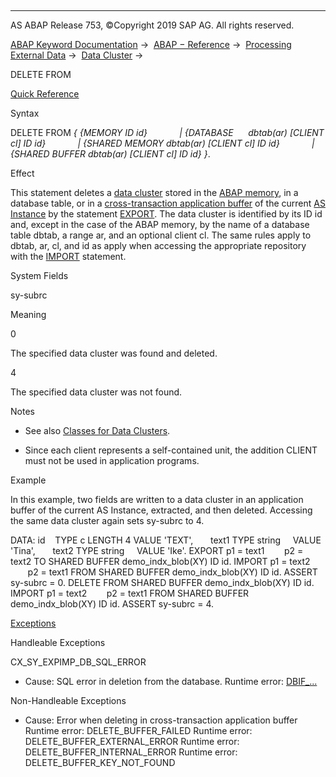   

* * *

AS ABAP Release 753, ©Copyright 2019 SAP AG. All rights reserved.

[ABAP Keyword Documentation](javascript:call_link\('abenabap.htm'\)) →  [ABAP − Reference](javascript:call_link\('abenabap_reference.htm'\)) →  [Processing External Data](javascript:call_link\('abenabap_language_external_data.htm'\)) →  [Data Cluster](javascript:call_link\('abendata_cluster.htm'\)) → 

DELETE FROM

[Quick Reference](javascript:call_link\('abapdelete_from_shortref.htm'\))

Syntax

DELETE FROM *{* *{*MEMORY ID id*}*
            *|* *{*DATABASE      dbtab(ar) *\[*CLIENT cl*\]* ID id*}*
            *|* *{*SHARED MEMORY dbtab(ar) *\[*CLIENT cl*\]* ID id*}*
            *|* *{*SHARED BUFFER dbtab(ar) *\[*CLIENT cl*\]* ID id*}* *}*.

Effect

This statement deletes a [data cluster](javascript:call_link\('abendata_cluster_glosry.htm'\) "Glossary Entry") stored in the [ABAP memory](javascript:call_link\('abenabap_memory_glosry.htm'\) "Glossary Entry"), in a database table, or in a [cross-transaction application buffer](javascript:call_link\('abencrosstrans_app_buffer_glosry.htm'\) "Glossary Entry") of the current [AS Instance](javascript:call_link\('abenapplication_server_glosry.htm'\) "Glossary Entry") by the statement [EXPORT](javascript:call_link\('abapexport_data_cluster.htm'\)). The data cluster is identified by its ID id and, except in the case of the ABAP memory, by the name of a database table dbtab, a range ar, and an optional client cl. The same rules apply to dbtab, ar, cl, and id as apply when accessing the appropriate repository with the [IMPORT](javascript:call_link\('abapimport_medium.htm'\)) statement.

System Fields

sy-subrc

Meaning

0

The specified data cluster was found and deleted.

4

The specified data cluster was not found.

Notes

-   See also [Classes for Data Clusters](javascript:call_link\('abencl_abap_expimp.htm'\)).
    
-   Since each client represents a self-contained unit, the addition CLIENT must not be used in application programs.
    

Example

In this example, two fields are written to a data cluster in an application buffer of the current AS Instance, extracted, and then deleted. Accessing the same data cluster again sets sy-subrc to 4.

DATA: id    TYPE c LENGTH 4 VALUE 'TEXT',
      text1 TYPE string     VALUE 'Tina',
      text2 TYPE string     VALUE 'Ike'.
EXPORT p1 = text1
       p2 = text2 TO SHARED BUFFER demo\_indx\_blob(XY) ID id.
IMPORT p1 = text2
       p2 = text1 FROM SHARED BUFFER demo\_indx\_blob(XY) ID id.
ASSERT sy-subrc = 0.
DELETE FROM SHARED BUFFER demo\_indx\_blob(XY) ID id.
IMPORT p1 = text2
       p2 = text1 FROM SHARED BUFFER demo\_indx\_blob(XY) ID id.
ASSERT sy-subrc = 4.

[Exceptions](javascript:call_link\('abenabap_language_exceptions.htm'\))

Handleable Exceptions

CX\_SY\_EXPIMP\_DB\_SQL\_ERROR

-   Cause: SQL error in deletion from the database.
    Runtime error: [DBIF\_...](javascript:call_link\('abenopensql_exceptions.htm'\))
    

Non-Handleable Exceptions

-   Cause: Error when deleting in cross-transaction application buffer
    Runtime error: DELETE\_BUFFER\_FAILED
    Runtime error: DELETE\_BUFFER\_EXTERNAL\_ERROR
    Runtime error: DELETE\_BUFFER\_INTERNAL\_ERROR
    Runtime error: DELETE\_BUFFER\_KEY\_NOT\_FOUND